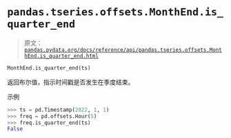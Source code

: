 # `pandas.tseries.offsets.MonthEnd.is_quarter_end`

> 原文：[`pandas.pydata.org/docs/reference/api/pandas.tseries.offsets.MonthEnd.is_quarter_end.html`](https://pandas.pydata.org/docs/reference/api/pandas.tseries.offsets.MonthEnd.is_quarter_end.html)

```py
MonthEnd.is_quarter_end(ts)
```

返回布尔值，指示时间戳是否发生在季度结束。

示例

```py
>>> ts = pd.Timestamp(2022, 1, 1)
>>> freq = pd.offsets.Hour(5)
>>> freq.is_quarter_end(ts)
False 
```
